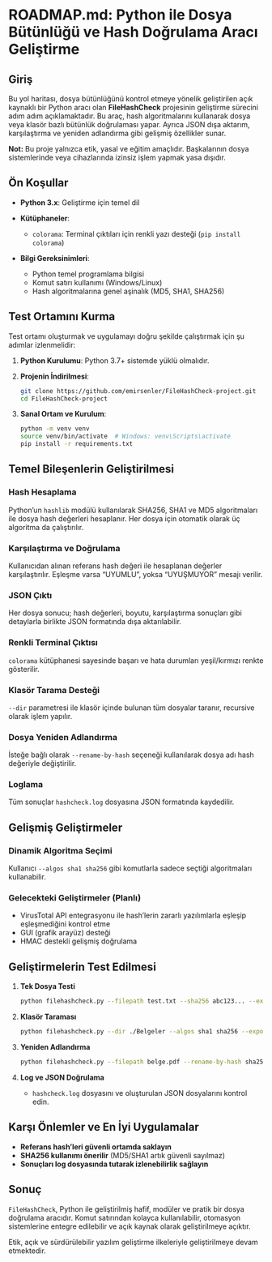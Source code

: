 # ROADMAP.md: Python ile Dosya Bütünlüğü ve Hash Doğrulama Aracı Geliştirme

## Giriş

Bu yol haritası, dosya bütünlüğünü kontrol etmeye yönelik geliştirilen açık kaynaklı bir Python aracı olan **FileHashCheck** projesinin geliştirme sürecini adım adım açıklamaktadır. Bu araç, hash algoritmalarını kullanarak dosya veya klasör bazlı bütünlük doğrulaması yapar. Ayrıca JSON dışa aktarım, karşılaştırma ve yeniden adlandırma gibi gelişmiş özellikler sunar.

**Not:** Bu proje yalnızca etik, yasal ve eğitim amaçlıdır. Başkalarının dosya sistemlerinde veya cihazlarında izinsiz işlem yapmak yasa dışıdır.

## Ön Koşullar

* **Python 3.x**: Geliştirme için temel dil
* **Kütüphaneler**:

  * `colorama`: Terminal çıktıları için renkli yazı desteği (`pip install colorama`)
* **Bilgi Gereksinimleri**:

  * Python temel programlama bilgisi
  * Komut satırı kullanımı (Windows/Linux)
  * Hash algoritmalarına genel aşinalık (MD5, SHA1, SHA256)

## Test Ortamını Kurma

Test ortamı oluşturmak ve uygulamayı doğru şekilde çalıştırmak için şu adımlar izlenmelidir:

1. **Python Kurulumu**: Python 3.7+ sistemde yüklü olmalıdır.
2. **Projenin İndirilmesi**:

   ```bash
   git clone https://github.com/emirsenler/FileHashCheck-project.git
   cd FileHashCheck-project
   ```
3. **Sanal Ortam ve Kurulum**:

   ```bash
   python -m venv venv
   source venv/bin/activate  # Windows: venv\Scripts\activate
   pip install -r requirements.txt
   ```

## Temel Bileşenlerin Geliştirilmesi

### Hash Hesaplama

Python’un `hashlib` modülü kullanılarak SHA256, SHA1 ve MD5 algoritmaları ile dosya hash değerleri hesaplanır. Her dosya için otomatik olarak üç algoritma da çalıştırılır.

### Karşılaştırma ve Doğrulama

Kullanıcıdan alınan referans hash değeri ile hesaplanan değerler karşılaştırılır. Eşleşme varsa “UYUMLU”, yoksa “UYUŞMUYOR” mesajı verilir.

### JSON Çıktı

Her dosya sonucu; hash değerleri, boyutu, karşılaştırma sonuçları gibi detaylarla birlikte JSON formatında dışa aktarılabilir.

### Renkli Terminal Çıktısı

`colorama` kütüphanesi sayesinde başarı ve hata durumları yeşil/kırmızı renkte gösterilir.

### Klasör Tarama Desteği

`--dir` parametresi ile klasör içinde bulunan tüm dosyalar taranır, recursive olarak işlem yapılır.

### Dosya Yeniden Adlandırma

İsteğe bağlı olarak `--rename-by-hash` seçeneği kullanılarak dosya adı hash değeriyle değiştirilir.

### Loglama

Tüm sonuçlar `hashcheck.log` dosyasına JSON formatında kaydedilir.

## Gelişmiş Geliştirmeler

### Dinamik Algoritma Seçimi

Kullanıcı `--algos sha1 sha256` gibi komutlarla sadece seçtiği algoritmaları kullanabilir.

### Gelecekteki Geliştirmeler (Planlı)

* VirusTotal API entegrasyonu ile hash’lerin zararlı yazılımlarla eşleşip eşleşmediğini kontrol etme
* GUI (grafik arayüz) desteği
* HMAC destekli gelişmiş doğrulama

## Geliştirmelerin Test Edilmesi

1. **Tek Dosya Testi**

   ```bash
   python filehashcheck.py --filepath test.txt --sha256 abc123... --export sonuc.json
   ```

2. **Klasör Taraması**

   ```bash
   python filehashcheck.py --dir ./Belgeler --algos sha1 sha256 --export hepsi.json
   ```

3. **Yeniden Adlandırma**

   ```bash
   python filehashcheck.py --filepath belge.pdf --rename-by-hash sha256
   ```

4. **Log ve JSON Doğrulama**

   * `hashcheck.log` dosyasını ve oluşturulan JSON dosyalarını kontrol edin.

## Karşı Önlemler ve En İyi Uygulamalar

* **Referans hash’leri güvenli ortamda saklayın**
* **SHA256 kullanımı önerilir** (MD5/SHA1 artık güvenli sayılmaz)
* **Sonuçları log dosyasında tutarak izlenebilirlik sağlayın**

## Sonuç

`FileHashCheck`, Python ile geliştirilmiş hafif, modüler ve pratik bir dosya doğrulama aracıdır. Komut satırından kolayca kullanılabilir, otomasyon sistemlerine entegre edilebilir ve açık kaynak olarak geliştirilmeye açıktır.

Etik, açık ve sürdürülebilir yazılım geliştirme ilkeleriyle geliştirilmeye devam etmektedir.

